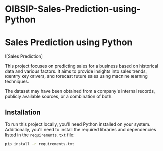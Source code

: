 # OIBSIP-Sales-Prediction-using-Python



# Sales Prediction using Python

![Sales Prediction]

This project focuses on predicting sales for a business based on historical data and various factors. It aims to provide insights into sales trends, identify key drivers, and forecast future sales using machine learning techniques.


The dataset may have been obtained from a company's internal records, publicly available sources, or a combination of both.

## Installation

To run this project locally, you'll need Python installed on your system. Additionally, you'll need to install the required libraries and dependencies listed in the `requirements.txt` file:

```bash
pip install -r requirements.txt

